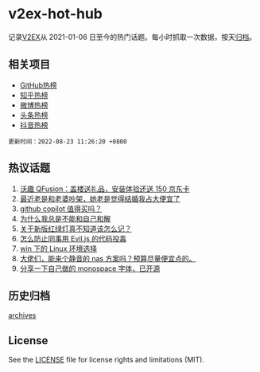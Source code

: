 # v2ex-hot-hub

 记录[V2EX](https://www.v2ex.com/)从 2021-01-06 日至今的热门话题。每小时抓取一次数据，按天[归档](archives)。
 
 ## 相关项目

- [GitHub热榜](https://github.com/snaildev/github-hot-hub)
- [知乎热榜](https://github.com/snaildev/zhihu-hot-hub)
- [微博热榜](https://github.com/snaildev/weibo-hot-hub)
- [头条热榜](https://github.com/snaildev/toutiao-hot-hub)
- [抖音热榜](https://github.com/snaildev/douyin-hot-hub)


 `更新时间：2022-08-23 11:26:20 +0800`

## 热议话题

1. [沃趣 QFusion：盖楼送礼品，安装体验还送 150 京东卡](https://www.v2ex.com/t/874578)
1. [最近老是和老婆吵架，她老是觉得结婚我占大便宜了](https://www.v2ex.com/t/874728)
1. [github copilot 值得买吗？](https://www.v2ex.com/t/874624)
1. [为什么我总是不能和自己和解](https://www.v2ex.com/t/874566)
1. [关于新版红绿灯真不知道该怎么记？](https://www.v2ex.com/t/874606)
1. [怎么防止同事用 Evil.js 的代码投毒](https://www.v2ex.com/t/874717)
1. [win 下的 Linux 环境选择](https://www.v2ex.com/t/874664)
1. [大佬们，能来个静音的 nas 方案吗？预算尽量便宜点的。](https://www.v2ex.com/t/874510)
1. [分享一下自己做的 monospace 字体，已开源](https://www.v2ex.com/t/874714)

## 历史归档

[archives](archives)

## License

See the [LICENSE](LICENSE) file for license rights and limitations (MIT).
